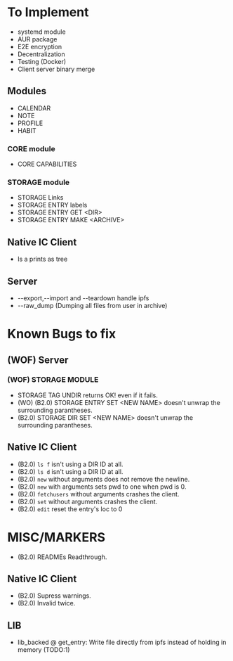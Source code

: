 # To Implement
* systemd module
* AUR package
* E2E encryption
* Decentralization
* Testing (Docker)
* Client server binary merge

## Modules
* CALENDAR 
* NOTE
* PROFILE
* HABIT

### CORE module
* CORE CAPABILITIES

### STORAGE module
* STORAGE Links
* STORAGE ENTRY labels
* STORAGE ENTRY GET \<DIR\>
* STORAGE ENTRY MAKE \<ARCHIVE\>

## Native IC Client
* ls a prints as tree

## Server
* --export,--import and --teardown handle ipfs
* --raw\_dump (Dumping all files from user in archive)

# Known Bugs to fix

## (WOF) Server

### (WOF) STORAGE MODULE
* STORAGE TAG UNDIR returns OK! even if it fails.
* (WO) (B2.0) STORAGE ENTRY SET \<NEW NAME\> doesn't unwrap the surrounding parantheses.
* (B2.0) STORAGE DIR SET \<NEW NAME\> doesn't unwrap the surrounding parantheses.

## Native IC Client
* (B2.0) `ls f` isn't using a DIR ID at all.
* (B2.0) `ls d` isn't using a DIR ID at all.
* (B2.0) `new` without arguments does not remove the newline.
* (B2.0) `new` with arguments sets pwd to one when pwd is 0.
* (B2.0) `fetchusers` without arguments crashes the client.
* (B2.0) `set` without arguments crashes the client.
* (B2.0) `edit` reset the entry's loc to 0

# MISC/MARKERS
* (B2.0) READMEs Readthrough.

## Native IC Client
* (B2.0) Supress warnings.
* (B2.0) Invalid twice.

## LIB
* lib\_backed @ get\_entry: Write file directly from ipfs instead of holding in memory (TODO:1)
